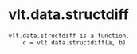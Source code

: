 # vlt.data.structdiff

```
vlt.data.structdiff is a function.
    c = vlt.data.structdiff(a, b)

```
